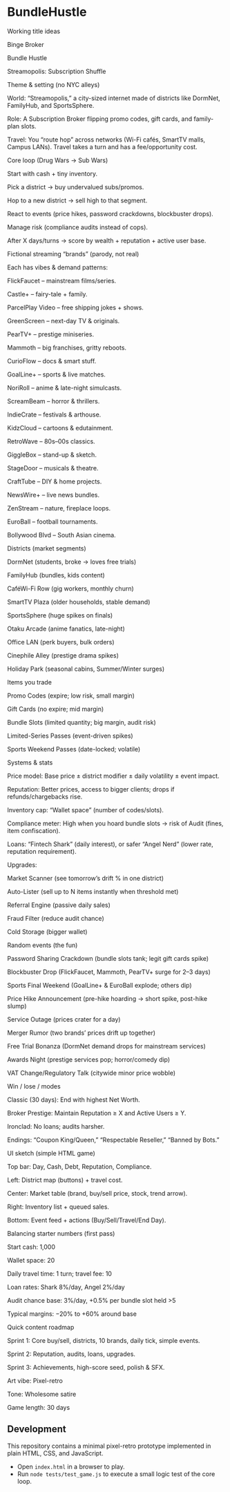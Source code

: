 # BundleHustle

Working title ideas

Binge Broker

Bundle Hustle

Streamopolis: Subscription Shuffle

Theme & setting (no NYC alleys)

World: “Streamopolis,” a city-sized internet made of districts like DormNet, FamilyHub, and SportsSphere.

Role: A Subscription Broker flipping promo codes, gift cards, and family-plan slots.

Travel: You “route hop” across networks (Wi-Fi cafés, SmartTV malls, Campus LANs). Travel takes a turn and has a fee/opportunity cost.

Core loop (Drug Wars → Sub Wars)

Start with cash + tiny inventory.

Pick a district → buy undervalued subs/promos.

Hop to a new district → sell high to that segment.

React to events (price hikes, password crackdowns, blockbuster drops).

Manage risk (compliance audits instead of cops).

After X days/turns → score by wealth + reputation + active user base.

Fictional streaming “brands” (parody, not real)

Each has vibes & demand patterns:

FlickFaucet – mainstream films/series.

Castle+ – fairy-tale + family.

ParcelPlay Video – free shipping jokes + shows.

GreenScreen – next-day TV & originals.

PearTV+ – prestige miniseries.

Mammoth – big franchises, gritty reboots.

CurioFlow – docs & smart stuff.

GoalLine+ – sports & live matches.

NoriRoll – anime & late-night simulcasts.

ScreamBeam – horror & thrillers.

IndieCrate – festivals & arthouse.

KidzCloud – cartoons & edutainment.

RetroWave – 80s–00s classics.

GiggleBox – stand-up & sketch.

StageDoor – musicals & theatre.

CraftTube – DIY & home projects.

NewsWire+ – live news bundles.

ZenStream – nature, fireplace loops.

EuroBall – football tournaments.

Bollywood Blvd – South Asian cinema.

Districts (market segments)

DormNet (students, broke → loves free trials)

FamilyHub (bundles, kids content)

CaféWi-Fi Row (gig workers, monthly churn)

SmartTV Plaza (older households, stable demand)

SportsSphere (huge spikes on finals)

Otaku Arcade (anime fanatics, late-night)

Office LAN (perk buyers, bulk orders)

Cinephile Alley (prestige drama spikes)

Holiday Park (seasonal cabins, Summer/Winter surges)

Items you trade

Promo Codes (expire; low risk, small margin)

Gift Cards (no expire; mid margin)

Bundle Slots (limited quantity; big margin, audit risk)

Limited-Series Passes (event-driven spikes)

Sports Weekend Passes (date-locked; volatile)

Systems & stats

Price model: Base price ± district modifier ± daily volatility ± event impact.

Reputation: Better prices, access to bigger clients; drops if refunds/chargebacks rise.

Inventory cap: “Wallet space” (number of codes/slots).

Compliance meter: High when you hoard bundle slots → risk of Audit (fines, item confiscation).

Loans: “Fintech Shark” (daily interest), or safer “Angel Nerd” (lower rate, reputation requirement).

Upgrades:

Market Scanner (see tomorrow’s drift % in one district)

Auto-Lister (sell up to N items instantly when threshold met)

Referral Engine (passive daily sales)

Fraud Filter (reduce audit chance)

Cold Storage (bigger wallet)

Random events (the fun)

Password Sharing Crackdown (bundle slots tank; legit gift cards spike)

Blockbuster Drop (FlickFaucet, Mammoth, PearTV+ surge for 2–3 days)

Sports Final Weekend (GoalLine+ & EuroBall explode; others dip)

Price Hike Announcement (pre-hike hoarding → short spike, post-hike slump)

Service Outage (prices crater for a day)

Merger Rumor (two brands’ prices drift up together)

Free Trial Bonanza (DormNet demand drops for mainstream services)

Awards Night (prestige services pop; horror/comedy dip)

VAT Change/Regulatory Talk (citywide minor price wobble)

Win / lose / modes

Classic (30 days): End with highest Net Worth.

Broker Prestige: Maintain Reputation ≥ X and Active Users ≥ Y.

Ironclad: No loans; audits harsher.

Endings: “Coupon King/Queen,” “Respectable Reseller,” “Banned by Bots.”

UI sketch (simple HTML game)

Top bar: Day, Cash, Debt, Reputation, Compliance.

Left: District map (buttons) + travel cost.

Center: Market table (brand, buy/sell price, stock, trend arrow).

Right: Inventory list + queued sales.

Bottom: Event feed + actions (Buy/Sell/Travel/End Day).

Balancing starter numbers (first pass)

Start cash: 1,000

Wallet space: 20

Daily travel time: 1 turn; travel fee: 10

Loan rates: Shark 8%/day, Angel 2%/day

Audit chance base: 3%/day, +0.5% per bundle slot held >5

Typical margins: −20% to +60% around base

Quick content roadmap

Sprint 1: Core buy/sell, districts, 10 brands, daily tick, simple events.

Sprint 2: Reputation, audits, loans, upgrades.

Sprint 3: Achievements, high-score seed, polish & SFX.



Art vibe: Pixel-retro

Tone: Wholesome satire

  Game length: 30 days

## Development

This repository contains a minimal pixel-retro prototype implemented in plain HTML, CSS, and JavaScript.

- Open `index.html` in a browser to play.
- Run `node tests/test_game.js` to execute a small logic test of the core loop.
